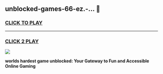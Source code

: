 
## unblocked-games-66-ez.-... 👋
<h3>
<a href="https://premium.freeplayer.one?title=unblocked-games-66-ez.-...&ref=14F">CLICK TO PLAY</a></h3>
<hr>

<h3>
<a href="https://premium.freeplayer.one?title=unblocked-games-66-ez.-...&ref=14F">CLICK 2 PLAY</a>
  
</h3>

<a href="https://premium.freeplayer.one?title=unblocked-games-66-ez.-...&ref=12F/"><img src="https://clearcache.store/games.png"></a>


**worlds hardest game unblocked: Your Gateway to Fun and Accessible Online Gaming**
